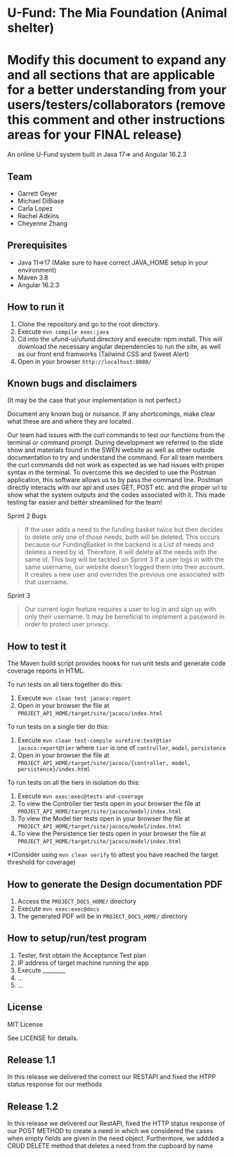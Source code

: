 # U-Fund: The Mia Foundation (Animal shelter)
# Modify this document to expand any and all sections that are applicable for a better understanding from your users/testers/collaborators (remove this comment and other instructions areas for your FINAL release)

An online U-Fund system built in Java 17=> and Angular 16.2.3
  
## Team

- Garrett Geyer
- Michael DiBiase
- Carla Lopez
- Rachel Adkins
- Cheyenne Zhang

## Prerequisites

- Java 11=>17 (Make sure to have correct JAVA_HOME setup in your environment)
- Maven 3.8
- Angular 16.2.3


## How to run it

1. Clone the repository and go to the root directory.
2. Execute `mvn compile exec:java`
3. Cd into the ufund-ui/ufund directory and execute: npm install. This will download the necessary angular dependencies to run the site, as well as our front end framworks (Tailwind CSS and Sweet Alert)
4. Open in your browser `http://localhost:8080/`


## Known bugs and disclaimers
(It may be the case that your implementation is not perfect.)

Document any known bug or nuisance.
If any shortcomings, make clear what these are and where they are located.

Our team had issues with the curl commands to test our functions from the terminal or command prompt. During development we referred to the slide show and materials found in the SWEN website as well as other outside documentation to try and understand the command. For all team members the curl commands did not work as expected as we had issues with proper syntax in the terminal. To overcome this we decided to use the Postman application, this software allows us to by pass the command line. Postman directly interacts with our api and uses GET, POST etc. and the proper url to show what the system outputs and the codes associated with it. This made testing far easier and better streamlined for the team!

Sprint 2 Bugs

> If the user adds a need to the funding basket twice but then decides to delete only one of those needs, both will be deleted. This occurs because our FundingBasket in the backend is a List of needs and deletes a need by id. Therefore, it will delete all the needs with the same id. This bug will be tackled on Sprint 3
> If a user logs in with the same username, our website doesn't logged them into their account. It creates a new user and overrides the previous one associated with that username.

Sprint 3

> Our current login feature requires a user to log in and sign up with only their username. It may be beneficial to implement a password 
in order to protect user privacy.

## How to test it

The Maven build script provides hooks for run unit tests and generate code coverage
reports in HTML.

To run tests on all tiers together do this:

1. Execute `mvn clean test jacoco:report`
2. Open in your browser the file at `PROJECT_API_HOME/target/site/jacoco/index.html`

To run tests on a single tier do this:

1. Execute `mvn clean test-compile surefire:test@tier jacoco:report@tier` where `tier` is one of `controller`, `model`, `persistence`
2. Open in your browser the file at `PROJECT_API_HOME/target/site/jacoco/{controller, model, persistence}/index.html`

To run tests on all the tiers in isolation do this:

1. Execute `mvn exec:exec@tests-and-coverage`
2. To view the Controller tier tests open in your browser the file at `PROJECT_API_HOME/target/site/jacoco/model/index.html`
3. To view the Model tier tests open in your browser the file at `PROJECT_API_HOME/target/site/jacoco/model/index.html`
4. To view the Persistence tier tests open in your browser the file at `PROJECT_API_HOME/target/site/jacoco/model/index.html`

*(Consider using `mvn clean verify` to attest you have reached the target threshold for coverage)
  
  
## How to generate the Design documentation PDF

1. Access the `PROJECT_DOCS_HOME/` directory
2. Execute `mvn exec:exec@docs`
3. The generated PDF will be in `PROJECT_DOCS_HOME/` directory


## How to setup/run/test program 
1. Tester, first obtain the Acceptance Test plan
2. IP address of target machine running the app
3. Execute ________
4. ...
5. ...

## License

MIT License

See LICENSE for details.

## Release 1.1
In this release we delivered the correct our RESTAPI and fixed the HTPP status response for our methods

## Release 1.2
In this release we delivered our RestAPI, fixed the HTTP status response of our POST METHOD to create a need in which we considered the cases 
when empty fields are given in the need object. Furthermore, we addded a CRUD DELETE method that deletes a need from the cupboard by name
